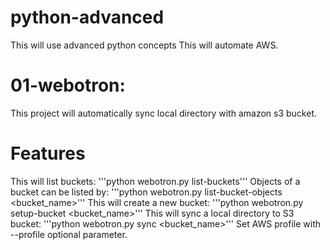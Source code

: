 # python-advanced
This will use advanced python concepts
This will automate AWS.

# 01-webotron:
This project will automatically sync local directory with amazon s3 bucket.

# Features
This will list buckets:
    '''python webotron.py list-buckets'''
Objects of a bucket can be listed by:
    '''python webotron.py list-bucket-objects <bucket_name>'''
This will create a new bucket:
    '''python webotron.py setup-bucket <bucket_name>'''
This will sync a local directory to S3 bucket:
    '''python webotron.py sync <pathname> <bucket_name>'''
Set AWS profile with --profile optional parameter.